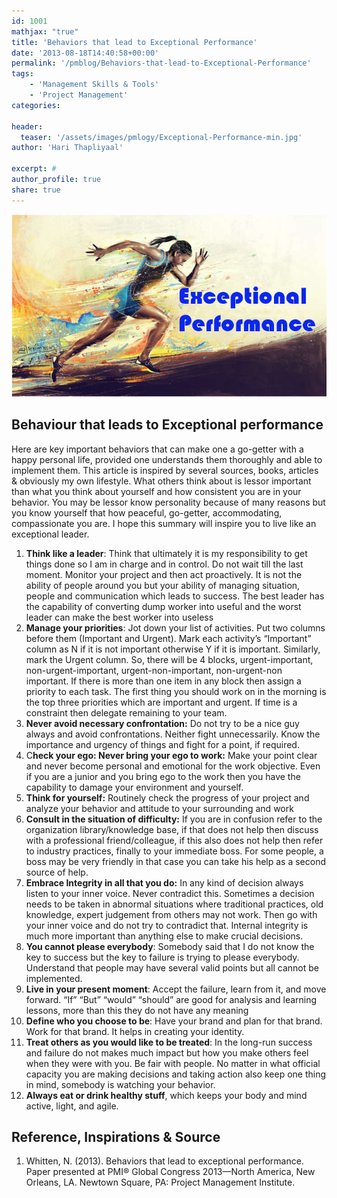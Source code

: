 ```yaml
---
id: 1001   
mathjax: "true"
title: 'Behaviors that lead to Exceptional Performance'
date: '2013-08-18T14:40:58+00:00'
permalink: '/pmblog/Behaviors-that-lead-to-Exceptional-Performance'
tags: 
    - 'Management Skills & Tools'
    - 'Project Management'
categories:

header:
  teaser: '/assets/images/pmlogy/Exceptional-Performance-min.jpg'
author: 'Hari Thapliyaal'

excerpt: #
author_profile: true
share: true
---
```

![](/assets/images/pmlogy/Exceptional-Performance-min.jpg)

## Behaviour that leads to Exceptional performance

Here are key important behaviors that can make one a go-getter with a happy personal life, provided one understands them thoroughly and able to implement them. This article is inspired by several sources, books, articles &amp; obviously my own lifestyle. What others think about is lessor important than what you think about yourself and how consistent you are in your behavior. You may be lessor know personality because of many reasons but you know yourself that how peaceful, go-getter, accommodating, compassionate you are. I hope this summary will inspire you to live like an exceptional leader.

1. **Think like a leader**: Think that ultimately it is my responsibility to get things done so I am in charge and in control. Do not wait till the last moment. Monitor your project and then act proactively. It is not the ability of people around you but your ability of managing situation, people and communication which leads to success. The best leader has the capability of converting dump worker into useful and the worst leader can make the best worker into useless
2. **Manage your priorities**: Jot down your list of activities. Put two columns before them (Important and Urgent). Mark each activity’s “Important” column as N if it is not important otherwise Y if it is important. Similarly, mark the Urgent column. So, there will be 4 blocks, urgent-important, non-urgent-important, urgent-non-important, non-urgent-non important. If there is more than one item in any block then assign a priority to each task. The first thing you should work on in the morning is the top three priorities which are important and urgent. If time is a constraint then delegate remaining to your team.
3. **Never avoid necessary confrontation:** Do not try to be a nice guy always and avoid confrontations. Neither fight unnecessarily. Know the importance and urgency of things and fight for a point, if required.
4. C**heck your ego: Never bring your ego to work:** Make your point clear and never become personal and emotional for the work objective. Even if you are a junior and you bring ego to the work then you have the capability to damage your environment and yourself.
5. **Think for yourself:** Routinely check the progress of your project and analyze your behavior and attitude to your surrounding and work
6. **Consult in the situation of difficulty:** If you are in confusion refer to the organization library/knowledge base, if that does not help then discuss with a professional friend/colleague, if this also does not help then refer to industry practices, finally to your immediate boss. For some people, a boss may be very friendly in that case you can take his help as a second source of help.
7. **Embrace Integrity in all that you do:** In any kind of decision always listen to your inner voice. Never contradict this. Sometimes a decision needs to be taken in abnormal situations where traditional practices, old knowledge, expert judgement from others may not work. Then go with your inner voice and do not try to contradict that. Internal integrity is much more important than anything else to make crucial decisions.
8. **You cannot please everybody**: Somebody said that I do not know the key to success but the key to failure is trying to please everybody. Understand that people may have several valid points but all cannot be implemented.
9. **Live in your present moment**: Accept the failure, learn from it, and move forward. “If” “But” “would” “should” are good for analysis and learning lessons, more than this they do not have any meaning
10. **Define who you choose to be**: Have your brand and plan for that brand. Work for that brand. It helps in creating your identity.
11. **Treat others as you would like to be treated**: In the long-run success and failure do not makes much impact but how you make others feel when they were with you. Be fair with people. No matter in what official capacity you are making decisions and taking action also keep one thing in mind, somebody is watching your behavior.
12. **Always eat or drink healthy stuff**, which keeps your body and mind active, light, and agile.

## Reference, Inspirations &amp; Source

1. Whitten, N. (2013). Behaviors that lead to exceptional performance. Paper presented at PMI® Global Congress 2013—North America, New Orleans, LA. Newtown Square, PA: Project Management Institute.